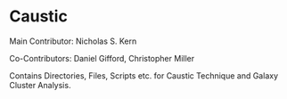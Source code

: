 Caustic
=======
Main Contributor: Nicholas S. Kern

Co-Contributors:  Daniel Gifford, Christopher Miller

Contains Directories, Files, Scripts etc. for Caustic Technique and Galaxy Cluster Analysis.
